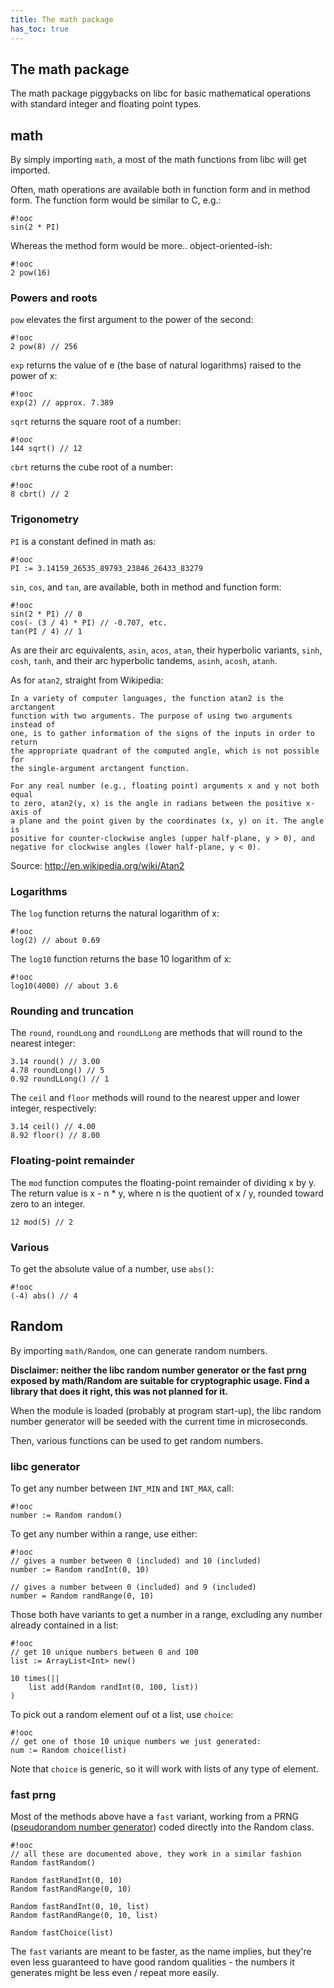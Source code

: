 ```yaml
---
title: The math package
has_toc: true
---
```


## The math package

The math package piggybacks on libc for basic mathematical operations with
standard integer and floating point types.

## math

By simply importing `math`, a most of the math functions from libc will get
imported.

Often, math operations are available both in function form and in method form.
The function form would be similar to C, e.g.:

    #!ooc
    sin(2 * PI)

Whereas the method form would be more.. object-oriented-ish:

    #!ooc
    2 pow(16)

### Powers and roots

`pow` elevates the first argument to the power of the second:

    #!ooc
    2 pow(8) // 256

`exp` returns the value of e (the base of natural logarithms) raised to the
power of x:

    #!ooc
    exp(2) // approx. 7.389

`sqrt` returns the square root of a number:

    #!ooc
    144 sqrt() // 12

`cbrt` returns the cube root of a number:

    #!ooc
    8 cbrt() // 2

### Trigonometry

`PI` is a constant defined in math as:

    #!ooc
    PI := 3.14159_26535_89793_23846_26433_83279

`sin`, `cos`, and `tan`, are available, both in method and function form:

    #!ooc
    sin(2 * PI) // 0
    cos(- (3 / 4) * PI) // -0.707, etc.
    tan(PI / 4) // 1

As are their arc equivalents, `asin`, `acos`, `atan`, their hyperbolic
variants, `sinh`, `cosh`, `tanh`, and their arc hyperbolic tandems,
`asinh`, `acosh`, `atanh`.

As for `atan2`, straight from Wikipedia:

    In a variety of computer languages, the function atan2 is the arctangent
    function with two arguments. The purpose of using two arguments instead of
    one, is to gather information of the signs of the inputs in order to return
    the appropriate quadrant of the computed angle, which is not possible for
    the single-argument arctangent function.
    
    For any real number (e.g., floating point) arguments x and y not both equal
    to zero, atan2(y, x) is the angle in radians between the positive x-axis of
    a plane and the point given by the coordinates (x, y) on it. The angle is
    positive for counter-clockwise angles (upper half-plane, y > 0), and
    negative for clockwise angles (lower half-plane, y < 0).

Source: <http://en.wikipedia.org/wiki/Atan2>

### Logarithms

The `log` function returns the natural logarithm of x:

    #!ooc
    log(2) // about 0.69

The `log10` function returns the base 10 logarithm of x:

    #!ooc
    log10(4000) // about 3.6

### Rounding and truncation

The `round`, `roundLong` and `roundLLong` are methods that will round to the
nearest integer:

    3.14 round() // 3.00
    4.78 roundLong() // 5
    0.92 roundLLong() // 1

The `ceil` and `floor` methods will round to the nearest upper and lower
integer, respectively:

    3.14 ceil() // 4.00
    8.92 floor() // 8.00

### Floating-point remainder

The `mod` function computes the floating-point remainder of dividing x by y.
The return value is x - n * y, where n is the quotient of x / y, rounded toward
zero to an integer.

    12 mod(5) // 2

### Various

To get the absolute value of a number, use `abs()`:

    #!ooc
    (-4) abs() // 4

## Random

By importing `math/Random`, one can generate random numbers.

**Disclaimer: neither the libc random number generator or the fast prng
exposed by math/Random are suitable for cryptographic usage. Find a library
that does it right, this was not planned for it.**

When the module is loaded (probably at program start-up), the libc random
number generator will be seeded with the current time in microseconds.

Then, various functions can be used to get random numbers.

### libc generator

To get any number between `INT_MIN` and `INT_MAX`, call:

    #!ooc
    number := Random random()

To get any number within a range, use either:

    #!ooc
    // gives a number between 0 (included) and 10 (included)
    number := Random randInt(0, 10)

    // gives a number between 0 (included) and 9 (included)
    number = Random randRange(0, 10)

Those both have variants to get a number in a range, excluding any
number already contained in a list:

    #!ooc
    // get 10 unique numbers between 0 and 100
    list := ArrayList<Int> new()

    10 times(||
        list add(Random randInt(0, 100, list))
    )

To pick out a random element ouf ot a list, use `choice`:

    #!ooc
    // get one of those 10 unique numbers we just generated:
    num := Random choice(list)

Note that `choice` is generic, so it will work with lists of any
type of element.

### fast prng

Most of the methods above have a `fast` variant, working from a PRNG ([pseudorandom
number generator][prng-wiki]) coded directly into the Random class.

[prng-wiki]: http://en.wikipedia.org/wiki/Pseudorandom_number_generator

    #!ooc
    // all these are documented above, they work in a similar fashion
    Random fastRandom()

    Random fastRandInt(0, 10)
    Random fastRandRange(0, 10)

    Random fastRandInt(0, 10, list)
    Random fastRandRange(0, 10, list)

    Random fastChoice(list)

The `fast` variants are meant to be faster, as the name implies, but they're even
less guaranteed to have good random qualities - the numbers it generates might be
less even / repeat more easily.


